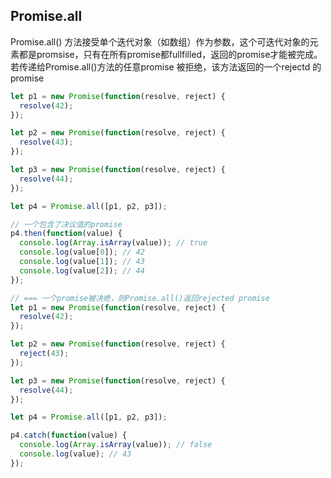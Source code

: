 
## Promise.all
Promise.all() 方法接受单个迭代对象（如数组）作为参数，这个可迭代对象的元素都是promsise，只有在所有promise都fullfilled，返回的promise才能被完成。若传递给Promise.all()方法的任意promise 被拒绝，该方法返回的一个rejectd 的promise

```js
let p1 = new Promise(function(resolve, reject) {
  resolve(42);
});

let p2 = new Promise(function(resolve, reject) {
  resolve(43);
});

let p3 = new Promise(function(resolve, reject) {
  resolve(44);
});

let p4 = Promise.all([p1, p2, p3]);

// 一个包含了决议值的promise
p4.then(function(value) {
  console.log(Array.isArray(value)); // true
  console.log(value[0]); // 42
  console.log(value[1]); // 43
  console.log(value[2]); // 44
});

// === 一个promise被决绝，则Promise.all()返回rejected promise
let p1 = new Promise(function(resolve, reject) {
  resolve(42);
});

let p2 = new Promise(function(resolve, reject) {
  reject(43);
});

let p3 = new Promise(function(resolve, reject) {
  resolve(44);
});

let p4 = Promise.all([p1, p2, p3]);

p4.catch(function(value) {
  console.log(Array.isArray(value)); // false
  console.log(value); // 43
});
```